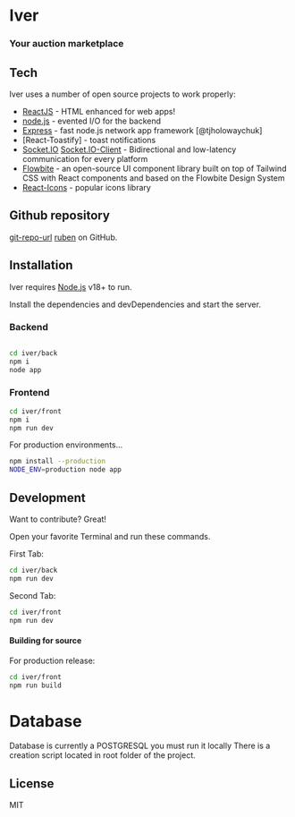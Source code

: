 # Iver
### Your auction marketplace


## Tech

Iver uses a number of open source projects to work properly:

- [ReactJS] - HTML enhanced for web apps!
- [node.js] - evented I/O for the backend
- [Express] - fast node.js network app framework [@tjholowaychuk]
- [React-Toastify] - toast notifications
- [Socket.IO] [Socket.IO-Client] - Bidirectional and low-latency communication for every platform
- [Flowbite] -  an open-source UI component library built on top of Tailwind CSS with React components and based on the Flowbite Design System
- [React-Icons] - popular icons library

## Github repository
[git-repo-url] 
[ruben]
 on GitHub.

## Installation

Iver requires [Node.js](https://nodejs.org/) v18+ to run.

Install the dependencies and devDependencies and start the server.

### Backend
##
```sh
cd iver/back
npm i
node app
```


### Frontend
```sh
cd iver/front
npm i
npm run dev
```

For production environments...

```sh
npm install --production
NODE_ENV=production node app
```

## Development

Want to contribute? Great!

Open your favorite Terminal and run these commands.

First Tab:

```sh
cd iver/back
npm run dev
```

Second Tab:

```sh
cd iver/front
npm run dev
```

#### Building for source

For production release:

```sh
cd iver/front
npm run build 
```

# Database

Database is currently a POSTGRESQL
you must run it locally
There is a creation script located in root folder of the project.


## License

MIT

[//]: # (These are reference links used in the body of this note and get stripped out when the markdown processor does its job. There is no need to format nicely because it shouldn't be seen. Thanks SO - http://stackoverflow.com/questions/4823468/store-comments-in-markdown-syntax)

   [ruben]: <https://github.com/rubenromanvilasau>
   [git-repo-url]: <https://github.com/rubenromanvilasau/iver.gitt>
   [node.js]: <http://nodejs.org>
   [express]: <http://expressjs.com>
   [ReactJS]: <https://react.dev/>
   [React-Tostify]: <https://fkhadra.github.io/react-toastify/introduction/>
   [Socket.IO]: <https://socket.io/>
   [Socket.IO-Client]: <https://socket.io/>
   [Flowbite]: <https://www.flowbite-react.com/>
   [React-Icons]: <https://react-icons.github.io/react-icons/>



